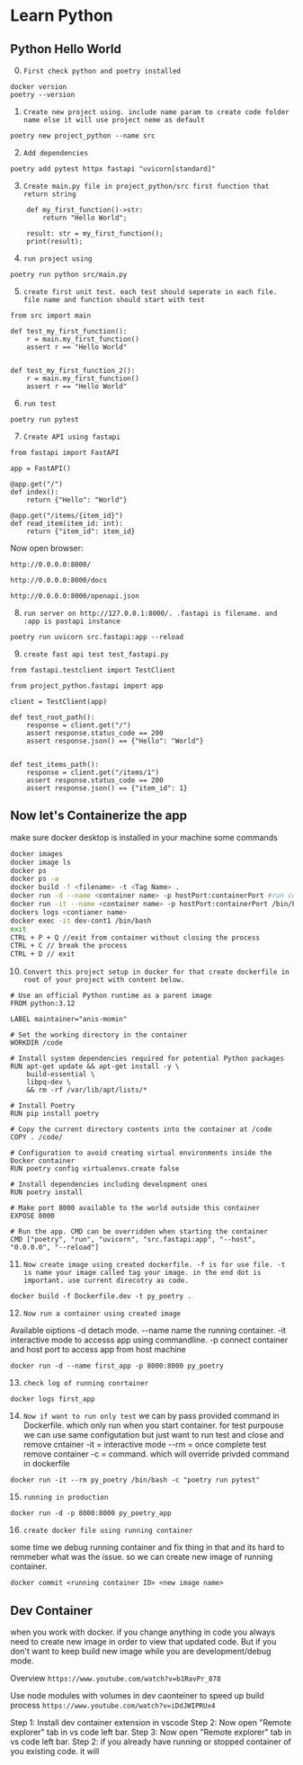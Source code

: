 # Learn Python

## Python Hello World
    
0. `First check python and poetry installed`
```
docker version
poetry --version
```

1. `Create new project using. include name param to create code folder name else it will use project neme as default`
```
poetry new project_python --name src
```
2. `Add dependencies`
```
poetry add pytest httpx fastapi "uvicorn[standard]"
```
3. `Create main.py file in project_python/src first function that return string`
```
    def my_first_function()->str:
        return "Hello World";

    result: str = my_first_function();
    print(result);
```

4. `run project using`
```
poetry run python src/main.py
```
5. `create first unit test. each test should seperate in each file. file name and function should start with test`
```
from src import main

def test_my_first_function():
    r = main.my_first_function()
    assert r == "Hello World"


def test_my_first_function_2():
    r = main.my_first_function()
    assert r == "Hello World"
```
6. `run test`
```
poetry run pytest
```

7. `Create API using fastapi`
```
from fastapi import FastAPI

app = FastAPI()

@app.get("/")
def index():
    return {"Hello": "World"}

@app.get("/items/{item_id}")
def read_item(item_id: int):
    return {"item_id": item_id}
```

Now open browser:

    http://0.0.0.0:8000/

    http://0.0.0.0:8000/docs

    http://0.0.0.0:8000/openapi.json

8. `run server on http://127.0.0.1:8000/. .fastapi is filename. and :app is pastapi instance`
```
poetry run uvicorn src.fastapi:app --reload
```

9. `create fast api test test_fastapi.py`
```
from fastapi.testclient import TestClient

from project_python.fastapi import app

client = TestClient(app)

def test_root_path():
    response = client.get("/")
    assert response.status_code == 200
    assert response.json() == {"Hello": "World"}


def test_items_path():
    response = client.get("/items/1")
    assert response.status_code == 200
    assert response.json() == {"item_id": 1}
```

## Now let's Containerize the app

make sure docker desktop is installed in your machine
some commands
```bash
docker images
docker image ls
docker ps
docker ps -a
docker build -f <filename> -t <Tag Name> .
docker run -d --name <container name> -p hostPort:containerPort #run container and ditacth
docker run -it --name <container name> -p hostPort:containerPort /bin/bash #run container and connect its bash. /bin/sh if bash bit found any default shell. 
dockers logs <contianer name>
docker exec -it dev-cont1 /bin/bash
exit
CTRL + P + Q //exit from container without closing the process
CTRL + C // break the process
CTRL + D // exit
``` 

10. `Convert this project setup in docker for that create dockerfile in root of your project with content below.`
    
```
# Use an official Python runtime as a parent image
FROM python:3.12

LABEL maintainer="anis-momin"

# Set the working directory in the container
WORKDIR /code

# Install system dependencies required for potential Python packages
RUN apt-get update && apt-get install -y \
    build-essential \
    libpq-dev \
    && rm -rf /var/lib/apt/lists/*

# Install Poetry
RUN pip install poetry

# Copy the current directory contents into the container at /code
COPY . /code/

# Configuration to avoid creating virtual environments inside the Docker container
RUN poetry config virtualenvs.create false

# Install dependencies including development ones
RUN poetry install

# Make port 8000 available to the world outside this container
EXPOSE 8000

# Run the app. CMD can be overridden when starting the container
CMD ["poetry", "run", "uvicorn", "src.fastapi:app", "--host", "0.0.0.0", "--reload"]
```

11. `Now create image using created dockerfile. -f is for use file. -t is name your image called tag your image. in the end dot is important. use current direcotry as code.`
```
docker build -f Dockerfile.dev -t py_poetry .
```

12. `Now run a container using created image`

Available oiptions -d detach mode. --name name the running container. -it interactive mode to accesss app using commandline. -p connect container and host port to access app from host machine
```
docker run -d --name first_app -p 8000:8000 py_poetry
```

13. `check log of running conrtainer`

```
docker logs first_app
```

14. `Now if want to run only test`
we can by pass provided command in Dockerfile. which only run when you start container.
for test purpouse we can use same configutation but just want to run test and close and remove cntainer
-it = interactive mode
--rm = once complete test remove container
-c = command. which will override privded command in dockerfile
```
docker run -it --rm py_poetry /bin/bash -c "poetry run pytest"
```

15. `running in production`

```
docker run -d -p 8000:8000 py_poetry_app
```

16. `create docker file using running container`

some time we debug running container and fix thing in that and its hard to remmeber what was the issue. so we can create new image of running container.

```
docker commit <running container ID> <new image name>
```

## Dev Container
when you work with docker. if you change anything in code you always need to create new image in order to view that updated code.
But if you don't want to keep build new image while you are development/debug mode.

Overview
```https://www.youtube.com/watch?v=b1RavPr_878```

Use node modules with volumes in dev caonteiner to speed up build process
    ```https://www.youtube.com/watch?v=iDdJWIPRUx4```

Step 1: Install dev container extension in vscode
Step 2: Now open "Remote explorer" tab in vs code left bar.
Step 3: Now open "Remote explorer" tab in vs code left bar.
Step 2: if you already have running or stopped container of you existing code. it will 